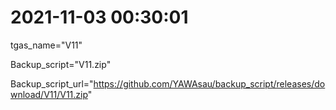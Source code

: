 # 2021-11-03 00:30:01

tgas_name="V11"

Backup_script="V11.zip"

Backup_script_url="https://github.com/YAWAsau/backup_script/releases/download/V11/V11.zip"
